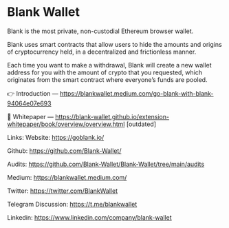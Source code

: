 # Blank Wallet

Blank is the most private, non-custodial Ethereum browser wallet.

Blank uses smart contracts that allow users to hide the amounts and origins of cryptocurrency held, in a decentralized and frictionless manner.

Each time you want to make a withdrawal, Blank will create a new wallet address for you with the amount of crypto that you requested, which originates from the smart contract where everyone’s funds are pooled.


:point_right: Introduction — https://blankwallet.medium.com/go-blank-with-blank-94064e07e693

:scroll: Whitepaper — https://blank-wallet.github.io/extension-whitepaper/book/overview/overview.html [outdated]

Links:
Website: https://goblank.io/

Github: https://github.com/Blank-Wallet/

Audits: https://github.com/Blank-Wallet/Blank-Wallet/tree/main/audits

Medium: https://blankwallet.medium.com/ 

Twitter: https://twitter.com/BlankWallet

Telegram Discussion: https://t.me/blankwallet 

Linkedin: https://www.linkedin.com/company/blank-wallet
